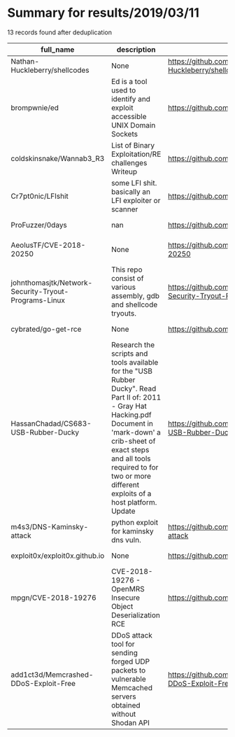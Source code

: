 
# Summary for results/2019/03/11
    
13 records found after deduplication

| full_name | description | html_url | matched_list | matched_count | pushed_at | size | stargazers_count | language | forks_count | vul_ids |
|------------------------------------------------------|-----------------------------------------------------------------------------------------------------------------------------------------------------------------------------------------------------------------------------------------------------------------|-------------------------------------------------------------------------|------------------|-----------------|---------------------------|--------|--------------------|------------|---------------|--------------------|
| Nathan-Huckleberry/shellcodes | None | https://github.com/Nathan-Huckleberry/shellcodes | ['shellcode'] | 1 | 2019-03-11 01:25:47+00:00 | 8 | 1 | Python | 1 | [] |
| brompwnie/ed | Ed is a tool used to identify and exploit accessible UNIX Domain Sockets | https://github.com/brompwnie/ed | ['exploit'] | 1 | 2019-03-11 23:52:12+00:00 | 45 | 16 | Go | 5 | [] |
| coldskinsnake/Wannab3_R3 | List of Binary Exploitation/RE challenges Writeup | https://github.com/coldskinsnake/Wannab3_R3 | ['exploit'] | 1 | 2019-03-11 00:35:21+00:00 | 65 | 1 | | 0 | [] |
| Cr7pt0nic/LFIshit | some LFI shit. basically an LFI exploiter or scanner | https://github.com/Cr7pt0nic/LFIshit | ['exploit'] | 1 | 2019-03-11 04:19:44+00:00 | 130 | 0 | Python | 0 | [] |
| ProFuzzer/0days | nan | https://github.com/ProFuzzer/0days | ['0day'] | 1 | 2019-03-11 00:34:26+00:00 | 611 | 1 | nan | 1 | [] |
| AeolusTF/CVE-2018-20250 | None | https://github.com/AeolusTF/CVE-2018-20250 | ['cve-2'] | 1 | 2019-03-11 07:37:50+00:00 | 19402 | 0 | Python | 1 | ['CVE-2018-20250'] |
| johnthomasjtk/Network-Security-Tryout-Programs-Linux | This repo consist of various assembly, gdb and shellcode tryouts. | https://github.com/johnthomasjtk/Network-Security-Tryout-Programs-Linux | ['shellcode'] | 1 | 2019-03-11 12:27:33+00:00 | 14 | 0 | | 0 | [] |
| cybrated/go-get-rce | None | https://github.com/cybrated/go-get-rce | ['rce'] | 1 | 2019-03-11 16:12:15+00:00 | 3 | 0 | Go | 0 | [] |
| HassanChadad/CS683-USB-Rubber-Ducky | Research the scripts and tools available for the "USB Rubber Ducky". Read Part II of: 2011 - Gray Hat Hacking.pdf Document in 'mark-down' a crib-sheet of exact steps and all tools required to for two or more different exploits of a host platform. Update | https://github.com/HassanChadad/CS683-USB-Rubber-Ducky | ['exploit'] | 1 | 2019-03-11 17:02:00+00:00 | 14 | 0 | | 0 | [] |
| m4s3/DNS-Kaminsky-attack | python exploit for kaminsky dns vuln. | https://github.com/m4s3/DNS-Kaminsky-attack | ['exploit'] | 1 | 2019-03-11 16:41:50+00:00 | 2 | 2 | Python | 3 | [] |
| exploit0x/exploit0x.github.io | None | https://github.com/exploit0x/exploit0x.github.io | ['exploit'] | 1 | 2019-03-11 18:15:58+00:00 | 26 | 0 | HTML | 0 | [] |
| mpgn/CVE-2018-19276 | CVE-2018-19276 - OpenMRS Insecure Object Deserialization RCE | https://github.com/mpgn/CVE-2018-19276 | ['cve-2', 'rce'] | 2 | 2019-03-11 21:35:31+00:00 | 7 | 17 | Python | 9 | ['CVE-2018-19276'] |
| add1ct3d/Memcrashed-DDoS-Exploit-Free | DDoS attack tool for sending forged UDP packets to vulnerable Memcached servers obtained without Shodan API | https://github.com/add1ct3d/Memcrashed-DDoS-Exploit-Free | ['exploit'] | 1 | 2019-03-11 22:53:10+00:00 | 51 | 0 | Python | 5 | [] |
